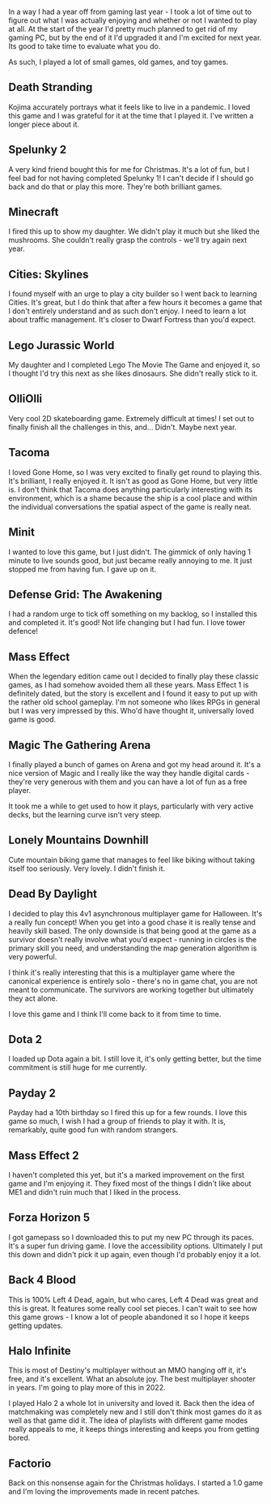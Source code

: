 
In a way I had a year off from gaming last year - I took a lot of time out to figure out what I was actually enjoying and whether or not I wanted to play at all. At the start of the year I'd pretty much planned to get rid of my gaming PC, but by the end of it I'd upgraded it and I'm excited for next year. Its good to take time to evaluate what you do.

As such, I played a lot of small games, old games, and toy games. 

## Death Stranding

Kojima accurately portrays what it feels like to live in a pandemic. I loved this game and I was grateful for it at the time that I played it. I've written a longer piece about it.

## Spelunky 2

A very kind friend bought this for me for Christmas. It's a lot of fun, but I feel bad for not having completed Spelunky 1! I can't decide if I should go back and do that or play this more. They're both brilliant games.

## Minecraft

I fired this up to show my daughter. We didn't play it much but she liked the mushrooms. She couldn't really grasp the controls - we'll try again next year.

## Cities: Skylines

I found myself with an urge to play a city builder so I went back to learning Cities. It's great, but I do think that after a few hours it becomes a game that I don't entirely understand and as such don't enjoy. I need to learn a lot about traffic management. It's closer to Dwarf Fortress than you'd expect.

## Lego Jurassic World

My daughter and I completed Lego The Movie The Game and enjoyed it, so I thought I'd try this next as she likes dinosaurs. She didn't really stick to it.

## OlliOlli

Very cool 2D skateboarding game. Extremely difficult at times! I set out to finally finish all the challenges in this, and... Didn't. Maybe next year.

## Tacoma

I loved Gone Home, so I was very excited to finally get round to playing this. It's brilliant, I really enjoyed it. It isn't as good as Gone Home, but very little is. I don't think that Tacoma does anything particularly interesting with its environment, which is a shame because the ship is a cool place and within the individual conversations the spatial aspect of the game is really neat.

## Minit

I wanted to love this game, but I just didn't. The gimmick of only having 1 minute to live sounds good, but just became really annoying to me. It just stopped me from having fun. I gave up on it. 

## Defense Grid: The Awakening

I had a random urge to tick off something on my backlog, so I installed this and completed it. It's good! Not life changing but I had fun. I love tower defence! 

## Mass Effect

When the legendary edition came out I decided to finally play these classic games, as I had somehow avoided them all these years. Mass Effect 1 is definitely dated, but the story is excellent and I found it easy to put up with the rather old school gameplay. I'm not someone who likes RPGs in general but I was very impressed by this. Who'd have thought it, universally loved game is good. 

## Magic The Gathering Arena

I finally played a bunch of games on Arena and got my head around it. It's a nice version of Magic and I really like the way they handle digital cards - they're very generous with them and you can have a lot of fun as a free player.

It took me a while to get used to how it plays, particularly with very active decks, but the learning curve isn't very steep. 

## Lonely Mountains Downhill

Cute mountain biking game that manages to feel like biking without taking itself too seriously. Very lovely. I didn't finish it.

## Dead By Daylight

I decided to play this 4v1 asynchronous multiplayer game for Halloween. It's a really fun concept! When you get into a good chase it is really tense and heavily skill based. The only downside is that being good at the game as a survivor doesn't really involve what you'd expect - running in circles is the primary skill you need, and understanding the map generation algorithm is very powerful.

I think it's really interesting that this is a multiplayer game where the canonical experience is entirely solo - there's no in game chat, you are not meant to communicate. The survivors are working together but ultimately they act alone. 

I love this game and I think I'll come back to it from time to time.

## Dota 2

I loaded up Dota again a bit. I still love it, it's only getting better, but the time commitment is still huge for me currently.

## Payday 2

Payday had a 10th birthday so I fired this up for a few rounds. I love this game so much, I wish I had a group of friends to play it with. It is, remarkably, quite good fun with random strangers.

## Mass Effect 2

I haven't completed this yet, but it's a marked improvement on the first game and I'm enjoying it. They fixed most of the things I didn't like about ME1 and didn't ruin much that I liked in the process.

## Forza Horizon 5

I got gamepass so I downloaded this to put my new PC through its paces. It's a super fun driving game. I love the accessibility options. Ultimately I put this down and didn't pick it up again, even though I'd probably enjoy it a lot.

## Back 4 Blood

This is 100% Left 4 Dead, again, but who cares, Left 4 Dead was great and this is great. It features some really cool set pieces. I can't wait to see how this game grows - I know a lot of people abandoned it so I hope it keeps getting updates.

## Halo Infinite

This is most of Destiny's multiplayer without an MMO hanging off it, it's free, and it's excellent. What an absolute joy. The best multiplayer shooter in years. I'm going to play more of this in 2022.

I played Halo 2 a whole lot in university and loved it. Back then the idea of matchmaking was completely new and I still don't think most games do it as well as that game did it. The idea of playlists with different game modes really appeals to me, it keeps things interesting and keeps you from getting bored.

## Factorio

Back on this nonsense again for the Christmas holidays. I started a 1.0 game and I'm loving the improvements made in recent patches.






